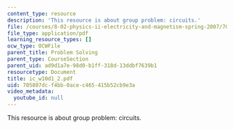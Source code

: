 ```yaml
---
content_type: resource
description: 'This resource is about group problem: circuits.'
file: /courses/8-02-physics-ii-electricity-and-magnetism-spring-2007/705807dcf4bb0acec465415b52cb9e3a_ic_w10d1_2.pdf
file_type: application/pdf
learning_resource_types: []
ocw_type: OCWFile
parent_title: Problem Solving
parent_type: CourseSection
parent_uid: ad9d1a7e-98d0-b1ff-318d-13ddbf7639b1
resourcetype: Document
title: ic_w10d1_2.pdf
uid: 705807dc-f4bb-0ace-c465-415b52cb9e3a
video_metadata:
  youtube_id: null
---
```

This resource is about group problem: circuits.

